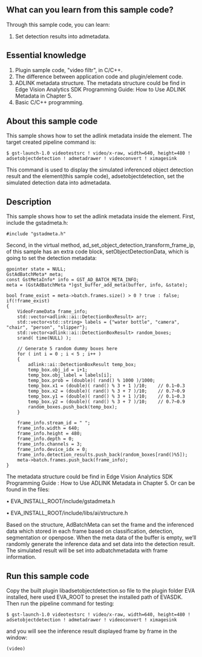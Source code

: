 ## What can you learn from this sample code?

Through this sample code, you can learn:
1.	Set detection results into admetadata.

## Essential knowledge

1.	Plugin sample code, "video filtr", in C/C++.
2.	The difference between application code and plugin/element code.
3.	ADLINK metadata structure. The metadata structure could be find in Edge Vision Analytics SDK Programming Guide: How to Use ADLINK Metadata in Chapter 5.
4.	Basic C/C++ programming.

## About this sample code

This sample shows how to set the adlink metadata inside the element. The target created pipeline command is:

    $ gst-launch-1.0 videotestsrc ! video/x-raw, width=640, height=480 ! adsetobjectdetection ! admetadrawer ! videoconvert ! ximagesink
  
This command is used to display the simulated inferenced object detection result and the element(this sample code), adsetobjectdetection, set the simulated detection data into admetadata.

## Description

This sample shows how to set the adlink metadata inside the element. First, include the gstadmeta.h:

    #include "gstadmeta.h"
  
Second, in the virtual method, ad_set_object_detection_transform_frame_ip, of this sample has an extra code block, setObjectDetectionData, which is going to set the detection metadata:

    gpointer state = NULL;
    GstAdBatchMeta* meta;
    const GstMetaInfo* info = GST_AD_BATCH_META_INFO;
    meta = (GstAdBatchMeta *)gst_buffer_add_meta(buffer, info, &state);

    bool frame_exist = meta->batch.frames.size() > 0 ? true : false;
    if(!frame_exist)
    {
        VideoFrameData frame_info;
        std::vector<adlink::ai::DetectionBoxResult> arr;
        std::vector<std::string> labels = {"water bottle", "camera", "chair", "person", "slipper"};
        std::vector<adlink::ai::DetectionBoxResult> random_boxes;
        srand( time(NULL) );

        // Generate 5 random dummy boxes here
        for ( int i = 0 ; i < 5 ; i++ )
        {
            adlink::ai::DetectionBoxResult temp_box;
            temp_box.obj_id = i+1;
            temp_box.obj_label = labels[i];
            temp_box.prob = (double)( rand() % 1000 )/1000;
            temp_box.x1 = (double)( rand() % 3 + 1 )/10;	// 0.1~0.3
            temp_box.x2 = (double)( rand() % 3 + 7 )/10;	// 0.7~0.9
            temp_box.y1 = (double)( rand() % 3 + 1 )/10;	// 0.1~0.3
            temp_box.y2 = (double)( rand() % 3 + 7 )/10;	// 0.7~0.9
            random_boxes.push_back(temp_box);
        }

        frame_info.stream_id = " ";
        frame_info.width = 640;
        frame_info.height = 480;
        frame_info.depth = 0;
        frame_info.channels = 3;
        frame_info.device_idx = 0;
        frame_info.detection_results.push_back(random_boxes[rand()%5]);
        meta->batch.frames.push_back(frame_info);
    }
    
The metadata structure could be find in Edge Vision Analytics SDK Programming Guide : How to Use ADLINK Metadata in Chapter 5. Or can be found in the files:

•	EVA_INSTALL_ROOT/include/gstadmeta.h

•	EVA_INSTALL_ROOT/include/libs/ai/structure.h

Based on the structure, AdBatchMeta can set the frame and the inferenced data which stored in each frame based on classification, detection, segmentation or openpose. When the meta data of the buffer is empty, we’ll randomly generate the inference data and set data into the detection result. The simulated result will be set into adbatchmetadata with frame information.

## Run this sample code

Copy the built plugin libadsetobjectdetection.so file to the plugin folder EVA installed, here used EVA_ROOT to preset the installed path of EVASDK. Then run the pipeline command for testing:

    $ gst-launch-1.0 videotestsrc ! video/x-raw, width=640, height=480 ! adsetobjectdetection ! admetadrawer ! videoconvert ! ximagesink
and you will see the inference result displayed frame by frame in the window:

    (video)
